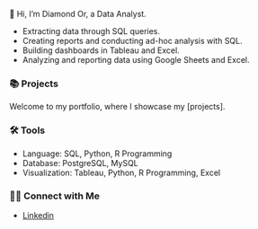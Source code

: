 👋 Hi, I’m Diamond Or, a Data Analyst.
- Extracting data through SQL queries.
- Creating reports and conducting ad-hoc analysis with SQL.
- Building dashboards in Tableau and Excel.
- Analyzing and reporting data using Google Sheets and Excel.

### 📚 Projects
Welcome to my portfolio, where I showcase my [projects].

### 🛠️ Tools
- Language: SQL, Python, R Programming 
- Database: PostgreSQL, MySQL
- Visualization: Tableau, Python, R Programming, Excel

### 👋🏻 Connect with Me
- [Linkedin](https://www.linkedin.com/in/diamond-or/)


